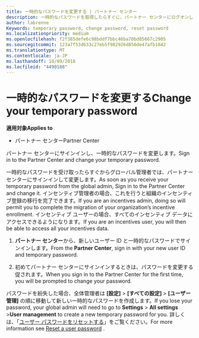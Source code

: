 ```yaml
---
title: 一時的なパスワードを変更する | パートナー センター
description: 一時的なパスワードを取得したらすぐに、パートナー センターにログオンして変更します。
author: labrenne
Keywords: temporary password, change password, reset password
ms.localizationpriority: medium
ms.openlocfilehash: f2f385defe6c98bddf7bbc46ba70bd05667c2905
ms.sourcegitcommit: 123a7f53d633c27eb5f982926d856de47afb1042
ms.translationtype: MT
ms.contentlocale: ja-JP
ms.lasthandoff: 10/09/2018
ms.locfileid: "4490188"
---
```

# <a name="change-your-temporary-password"></a><span data-ttu-id="27c73-103">一時的なパスワードを変更する</span><span class="sxs-lookup"><span data-stu-id="27c73-103">Change your temporary password</span></span>

**<span data-ttu-id="27c73-104">適用対象</span><span class="sxs-lookup"><span data-stu-id="27c73-104">Applies to</span></span>**

-  <span data-ttu-id="27c73-105">パートナー センター</span><span class="sxs-lookup"><span data-stu-id="27c73-105">Partner Center</span></span>

<span data-ttu-id="27c73-106">パートナー センターにサインインし、一時的なパスワードを変更します。</span><span class="sxs-lookup"><span data-stu-id="27c73-106">Sign in to the Partner Center and change your temporary password.</span></span>

<span data-ttu-id="27c73-107">一時的なパスワードを受け取ったらすぐからグローバル管理者では、パートナー センターにサインインして変更します。</span><span class="sxs-lookup"><span data-stu-id="27c73-107">As soon as you receive your temporary password from the global admin, Sign in to the Partner Center and change it.</span></span> <span data-ttu-id="27c73-108">インセンティブ管理者の場合、これを行うと組織のインセンティブ登録の移行を完了できます。</span><span class="sxs-lookup"><span data-stu-id="27c73-108">If you are an incentives admin, doing so will permit you to complete the migration of your organization’s incentive enrollment.</span></span> <span data-ttu-id="27c73-109">インセンティブ ユーザーの場合、すべてのインセンティブ データにアクセスできるようになります。</span><span class="sxs-lookup"><span data-stu-id="27c73-109">If you are an incentives user, you will then be able to access all your incentives data.</span></span>

1.  <span data-ttu-id="27c73-110">**パートナー センター**から、新しいユーザー ID と一時的なパスワードでサインインします。</span><span class="sxs-lookup"><span data-stu-id="27c73-110">From the **Partner Center**, sign in with your new user ID and temporary password.</span></span>

2.  <span data-ttu-id="27c73-111">初めてパートナー センターにサインインするときは、パスワードを変更する促されます。</span><span class="sxs-lookup"><span data-stu-id="27c73-111">When you sign in to the Partner Center for the first time, you will be prompted to change your password.</span></span>

<span data-ttu-id="27c73-112">パスワードを紛失した場合、全体管理者は **[設定]** > **[すべての設定]**  > **[ユーザー管理]** の順に移動して新しい一時的なパスワードを作成します。</span><span class="sxs-lookup"><span data-stu-id="27c73-112">If you lose your password, your global admin will need to go to  **Settings** > **All settings** >**User management** to create a new temporary password for you.</span></span>
<span data-ttu-id="27c73-113">詳しくは、「[ユーザー パスワードをリセットする](reset-a-user-password.md)」をご覧ください。</span><span class="sxs-lookup"><span data-stu-id="27c73-113">For more information see [Reset a user password](reset-a-user-password.md) .</span></span>


 

 




